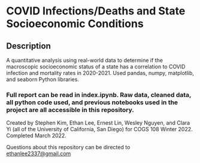# COVID Infections/Deaths and State Socioeconomic Conditions

## Description
A quantitative analysis using real-world data to determine if the macroscopic socioeconomic status of a state has a correlation to COVID infection and mortality rates in 2020-2021. Used pandas, numpy, matplotlib, and seaborn Python libraries.

### Full report can be read in index.ipynb. Raw data, cleaned data, all python code used, and previous notebooks used in the project are all accessible in this repository.

Created by Stephen Kim, Ethan Lee, Ernest Lin, Wesley Nguyen, and Clara Yi (all of the University of California, San Diego) for COGS 108 Winter 2022. Completed March 2022.

Questions about this repository can be directed to ethanlee2337@gmail.com